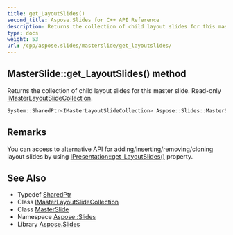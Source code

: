 ```yaml
---
title: get_LayoutSlides()
second_title: Aspose.Slides for C++ API Reference
description: Returns the collection of child layout slides for this master slide. Read-only IMasterLayoutSlideCollection.
type: docs
weight: 53
url: /cpp/aspose.slides/masterslide/get_layoutslides/
---
```

## MasterSlide::get_LayoutSlides() method


Returns the collection of child layout slides for this master slide. Read-only [IMasterLayoutSlideCollection](../../imasterlayoutslidecollection/).

```cpp
System::SharedPtr<IMasterLayoutSlideCollection> Aspose::Slides::MasterSlide::get_LayoutSlides() override
```

## Remarks


You can access to alternative API for adding/inserting/removing/cloning layout slides by using [IPresentation::get_LayoutSlides()](../../ipresentation/get_layoutslides/) property. 
## See Also

* Typedef [SharedPtr](../../system/sharedptr/)
* Class [IMasterLayoutSlideCollection](../imasterlayoutslidecollection/)
* Class [MasterSlide](./)
* Namespace [Aspose::Slides](../)
* Library [Aspose.Slides](../../)